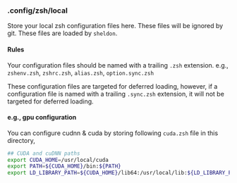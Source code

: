 ### .config/zsh/local
Store your local zsh configuration files here. These files will be ignored by git.
These files are loaded by `sheldon`.

#### Rules
Your configuration files should be named with a trailing `.zsh` extension.
e.g., `zshenv.zsh`, `zshrc.zsh`, `alias.zsh`, `option.sync.zsh`

These configuration files are targeted for deferred loading, however, if a configuration file is named with a trailing `.sync.zsh` extension, it will not be targeted for deferred loading.

#### e.g., gpu configuration
You can configure cudnn & cuda by storing following `cuda.zsh` file in this directory,
```sh
## CUDA and cuDNN paths
export CUDA_HOME=/usr/local/cuda
export PATH=${CUDA_HOME}/bin:${PATH}
export LD_LIBRARY_PATH=${CUDA_HOME}/lib64:/usr/local/lib:${LD_LIBRARY_PATH}
```

